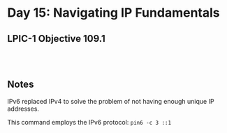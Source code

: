 # Day 15: Navigating IP Fundamentals

## LPIC-1 Objective 109.1
<br></br>

## Notes
IPv6 replaced IPv4 to solve the problem of not having enough unique IP addresses.

This command employs the IPv6 protocol: `pin6 -c 3 ::1`
